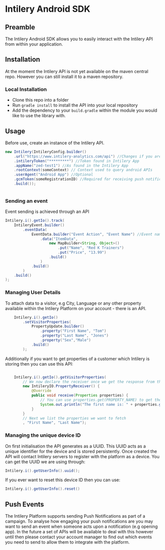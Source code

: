 # Intilery Android SDK
## Preamble
The Intilery Android SDK allows you to easily interact with the Intilery API from within your application.
## Installation
At the moment the Intilery API is not yet available on the maven central repo. However you can still install it to a maven repository.
### Local Installation
- Clone this repo into a folder
- Run `gradle install` to install the API into your local repository
- Add the dependency to your `build.gradle` within the module you would like to use the library with.

## Usage
Before use, create an instance of the Intilery API.
```java
new Intilery(IntileryConfig.builder()
    .url("https://www.intilery-analytics.com/api") //Changes if you are on your own AWS cluster.
    .intileryToken("*********") //Token found in Intilery App
    .appName("zed-test1") //As found in the Intilery App
    .rootContext(someContext) // Context used to query android APIs
    .userAgent("Android App") //Optional
    .gcmToken(someRegistrationID) //Required for receiving push notifications
    .build());
    
```
### Sending an event
Event sending is achieved through an API
```java
Intilery.i().getIo().track(
    IntileryEvent.builder()
        .eventData(
            EventData.builder("Event Action", "Event Name") //Event name is optional.
                .data("ItemData", 
                    new MapBuilder<String, Object>()
                        .put("Name", "Red K Trainers")
                        .put("Price", "13.99")
                    .build()
                )
            .build()
        )
    .build()
);
```

### Managing User Details
To attach data to a visitor, e.g City, Language or any other property available within the Intilery Platform on your account - there is an API.
```java
    Intilery.i().getIo()
        .setVisitorProperties(
            PropertyUpdate.builder()
                .property("First Name", "Tom")
                .property("Last Name", "Jones")
                .property("Sex","Male")
            .build()
        );
```
Additionally if you want to get properties of a customer which Intilery is storing then you can use this API:
```java

    Intilery.i().getIo().getVisitorProperties(
        // We now declare the receiver once we get the response from the Intilery API
        new IntileryIO.PropertyReceiver() {
            @Override
            public void receive(Properties properties) {
                // You can use properties.get(PROPERTY_NAME) to get the received property
                System.out.println("The first name is: " + properties.get("First Name"));
            }
        }
        // Next we list the properties we want to fetch
        , "First Name", "Last Name");
```
### Managing the unique device ID
On first initialisation the API generates as a UUID. This UUID acts as a unique identifier for the device and is stored persistently.
Once created the API will contact Intilery servers to register with the platform as a device.
You can get the UUID we are using through:
```java
Intilery.i().getUserInfo().uuid();
```
If you ever want to reset this device ID then you can use:
```java
Intilery.i().getUserInfo().reset()
```

##  Push Events
The Intilery Platform supports sending Push Notifications as part of a campaign. To analyse how engaging your push notifications are you may want to send an event when someone acts upon a notification (e.g opening app). In the future a set of APIs will be available to deal with this however until then please contact your account manager to find out which events you need to send to allow them to integrate with the platform.
